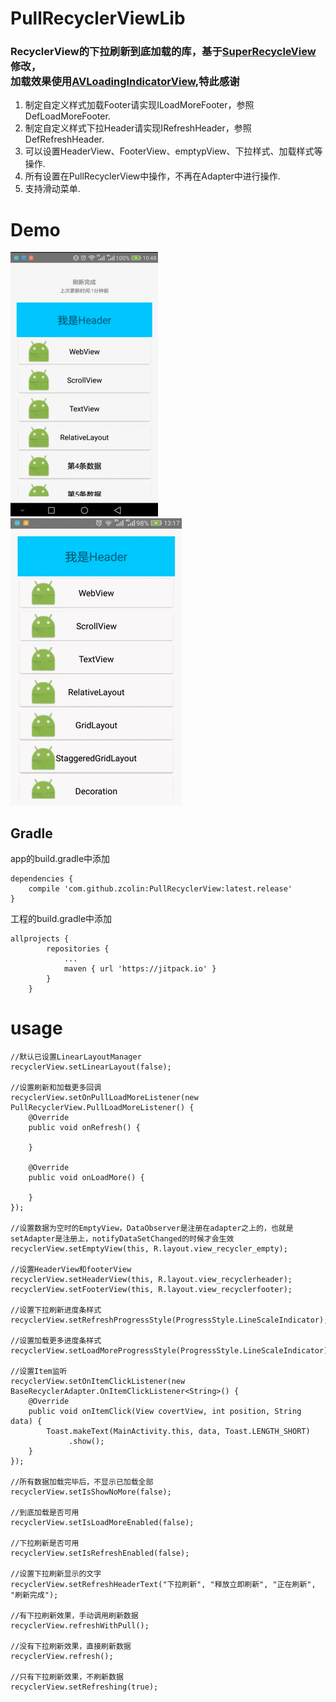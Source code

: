 PullRecyclerViewLib
=
### RecyclerView的下拉刷新到底加载的库，基于[SuperRecycleView](https://github.com/supercwn/SuperRecycleView)修改，<br>加载效果使用[AVLoadingIndicatorView](https://github.com/81813780/AVLoadingIndicatorView),特此感谢

1. 制定自定义样式加载Footer请实现ILoadMoreFooter，参照DefLoadMoreFooter.
2. 制定自定义样式下拉Header请实现IRefreshHeader，参照DefRefreshHeader.
3. 可以设置HeaderView、FooterView、emptypView、下拉样式、加载样式等操作.
4. 所有设置在PullRecyclerView中操作，不再在Adapter中进行操作.
5. 支持滑动菜单.

Demo
=
![](screenshot/1.gif)
![](screenshot/2.gif)


## Gradle
app的build.gradle中添加
```
dependencies {
    compile 'com.github.zcolin:PullRecyclerView:latest.release'
}
```
工程的build.gradle中添加
```
allprojects {
		repositories {
			...
			maven { url 'https://jitpack.io' }
		}
	}
```

usage
=

```
//默认已设置LinearLayoutManager
recyclerView.setLinearLayout(false);

//设置刷新和加载更多回调
recyclerView.setOnPullLoadMoreListener(new PullRecyclerView.PullLoadMoreListener() {
    @Override
    public void onRefresh() {
        
    }

    @Override
    public void onLoadMore() {

    }
});

//设置数据为空时的EmptyView，DataObserver是注册在adapter之上的，也就是setAdapter是注册上，notifyDataSetChanged的时候才会生效
recyclerView.setEmptyView(this, R.layout.view_recycler_empty);

//设置HeaderView和footerView
recyclerView.setHeaderView(this, R.layout.view_recyclerheader);
recyclerView.setFooterView(this, R.layout.view_recyclerfooter);

//设置下拉刷新进度条样式
recyclerView.setRefreshProgressStyle(ProgressStyle.LineScaleIndicator);

//设置加载更多进度条样式
recyclerView.setLoadMoreProgressStyle(ProgressStyle.LineScaleIndicator);

//设置Item监听
recyclerView.setOnItemClickListener(new BaseRecyclerAdapter.OnItemClickListener<String>() {
    @Override
    public void onItemClick(View covertView, int position, String data) {
        Toast.makeText(MainActivity.this, data, Toast.LENGTH_SHORT)
             .show();
    }
});

//所有数据加载完毕后，不显示已加载全部
recyclerView.setIsShowNoMore(false);

//到底加载是否可用
recyclerView.setIsLoadMoreEnabled(false);

//下拉刷新是否可用
recyclerView.setIsRefreshEnabled(false);

//设置下拉刷新显示的文字
recyclerView.setRefreshHeaderText("下拉刷新", "释放立即刷新", "正在刷新", "刷新完成");

//有下拉刷新效果，手动调用刷新数据
recyclerView.refreshWithPull();

//没有下拉刷新效果，直接刷新数据
recyclerView.refresh();

//只有下拉刷新效果，不刷新数据
recyclerView.setRefreshing(true);
```





